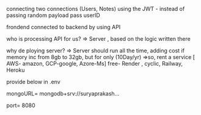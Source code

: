 connecting two connections (Users, Notes) using the JWT - instead of passing random payload pass userID

frondend connected to backend by using API

who is processing API for us?
=> Server , based on the logic written there

why de ploying server?
=> 
Server should run all the time,
adding cost if memory inc from 8gb to 32gb, but for only (10Day/yr) =>so,  rent a service [ AWS- amazon, GCP-google, Azore-Ms]
free- Render , cyclic, Railway, Heroku 

provide below in .env

mongoURL= mongodb+srv://suryaprakash...

port= 8080


